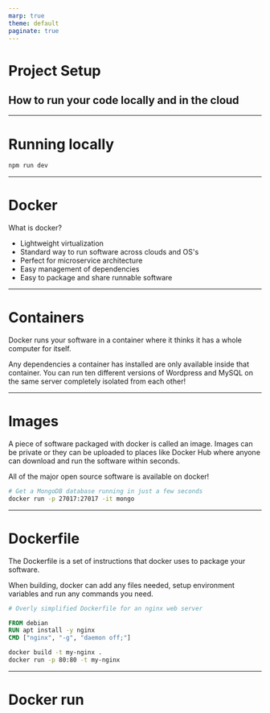```yaml
---
marp: true
theme: default
paginate: true
---
```


# Project Setup

## How to run your code locally and in the cloud

---

# Running locally

```bash
npm run dev
```

---

# Docker

What is docker?

- Lightweight virtualization
- Standard way to run software across clouds and OS's
- Perfect for microservice architecture
- Easy management of dependencies
- Easy to package and share runnable software

---

# Containers

Docker runs your software in a container where it thinks it has a whole computer for itself.

Any dependencies a container has installed are only available inside that container. You can run ten different versions of Wordpress and MySQL on the same server completely isolated from each other!

---

# Images

A piece of software packaged with docker is called an image. Images can be private or they can be uploaded to places like Docker Hub where anyone can download and run the software within seconds.

All of the major open source software is available on docker!

```bash
# Get a MongoDB database running in just a few seconds
docker run -p 27017:27017 -it mongo
```

---

# Dockerfile

The Dockerfile is a set of instructions that docker uses to package your software.

When building, docker can add any files needed, setup environment variables and run any commands you need.

```Dockerfile
# Overly simplified Dockerfile for an nginx web server

FROM debian
RUN apt install -y nginx
CMD ["nginx", "-g", "daemon off;"]
```

```bash
docker build -t my-nginx .
docker run -p 80:80 -t my-nginx
```

---

# Docker run
